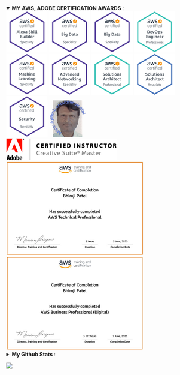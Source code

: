 <details open>
 <summary> <b>MY AWS, ADOBE CERTIFICATION AWARDS </b>: </summary>

<!--<img src="https://github.com/bhimjipatel/bhimjipatel/blob/main/images/banner1.jpg?raw=true" height="191">
![AWS Alexa Specialty](images/al.png)-->

<img src="images/al.png?raw=true">
<img src="images/bd.png?raw=true">
<img src="images/bd.png?raw=true">
<img src="images/do.png?raw=true">
<img src="images/ml.png?raw=true">
<img src="images/nw.png?raw=true">
<img src="images/sa.png?raw=true">
<img src="images/saa.png?raw=true">
<img src="images/ss.png?raw=true">
<img src="images/BhimjiPhoto.jpg?raw=true" height="100">
<img src="images/AdobeACI Master.gif?raw=true">
<br/>
<img src="images/tp.jpg?raw=true" height="250">
<img src="images/bp.jpg?raw=true" height="250">



<details>
 <summary> <b>My Github Stats </b>: </summary>

|||
|------------|-------------| 
| ![Bhimji Patel's github stats](https://github-readme-stats.vercel.app/api?username=bhimjipatel&show_icons=true&theme=radical) | ![Top Langs](https://github-readme-stats.vercel.app/api/top-langs/?username=bhimjipatel&layout=compact&show_icons=true&theme=radical) |
</details>

[<img src="https://img.shields.io/badge/linkedin-%230077B5.svg?&style=for-the-badge&logo=linkedin&logoColor=white" />](https://www.linkedin.com/in/bhimji-patel/)
</details>

